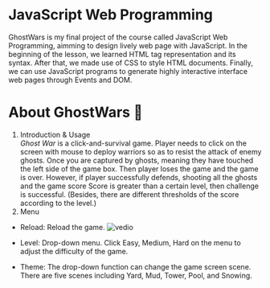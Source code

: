 # JavaScript Web Programming
GhostWars is my final project of the course called JavaScript Web Programming, aimming to design lively web page with JavaScript. In the beginning of the lesson, we learned HTML tag representation and its syntax. After that, we made use of CSS to style HTML documents. Finally, we can use JavaScript programs to generate highly interactive interface web pages through Events and DOM.

# About GhostWars 👻
1. Introduction & Usage  
  *Ghost War* is a click-and-survival game. Player needs to click on the screen with mouse to deploy warriors so as to resist the attack of enemy ghosts. Once you are captured by ghosts, meaning they have touched the left side of the game box. Then player loses the game and the game is over. However, if player successfully defends, shooting all the ghosts and the game score Score is greater than a certain level, then challenge is successful. (Besides, there are different thresholds of the score according to the level.)
2. Menu
  - Reload: Reload the game.
   ![vedio](https://github.com/iriszzzz/GhostWars/assets/84706383/64ffebaf-9b1f-48c2-a81c-8dcf06a18e8f)

  - Level: Drop-down menu. Click Easy, Medium, Hard on the menu to adjust the difficulty of the game. 
  - Theme: The drop-down function can change the game screen scene. There are five scenes including Yard, Mud, Tower, Pool, and Snowing.

# 


​
